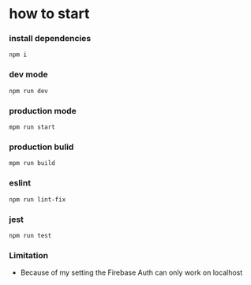 # how to start

### install dependencies
```
npm i
```

### dev mode
```
npm run dev
```
### production mode
```
mpm run start
```

### production bulid
```
mpm run build
```

### eslint
```
npm run lint-fix
``` 

### jest
```
npm run test
``` 

### Limitation
* Because of my setting the Firebase Auth can only work on localhost